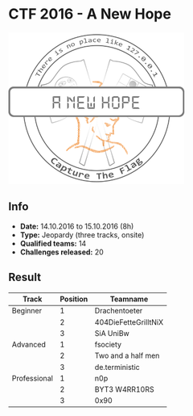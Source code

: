 # CTF 2016 - A New Hope

![logo](img/logo.png)

## Info
- **Date:** 14.10.2016 to 15.10.2016 (8h)
- **Type:** Jeopardy (three tracks, onsite)
- **Qualified teams:** 14
- **Challenges released:** 20

## Result
|Track|Position|Teamname|
|---|---|---|
|Beginner|1|Drachentoeter|
||2|404DieFetteGrilltNiX|
||3|SiA UniBw|
|Advanced|1|fsociety|
||2|Two and a half men|
||3|de.terministic|
|Professional|1|n0p|
||2|BYT3 W4RR10RS|
||3|0x90|

